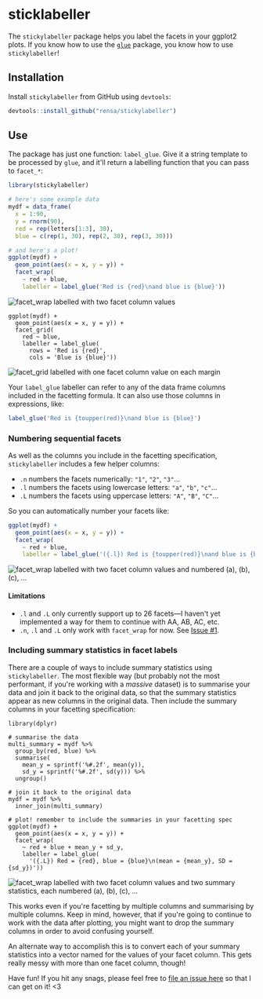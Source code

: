 # sticklabeller

The `stickylabeller` package helps you label the facets in your ggplot2 plots. If you know how to use the [`glue`](https://cran.r-project.org/web/packages/glue/index.html) package, you know how to use `stickylabeller`!

## Installation

Install `stickylabeller` from GitHub using `devtools`:

```r
devtools::install_github("rensa/stickylabeller")
```

## Use

The package has just one function: `label_glue`. Give it a string template to be processed by `glue`, and it'll return a labelling function that you can pass to `facet_*`:

```r
library(stickylabeller)

# here's some example data
mydf = data_frame(
  x = 1:90,
  y = rnorm(90),
  red = rep(letters[1:3], 30),
  blue = c(rep(1, 30), rep(2, 30), rep(3, 30)))

# and here's a plot!
ggplot(mydf) +
  geom_point(aes(x = x, y = y)) +
  facet_wrap(
    ~ red + blue,
    labeller = label_glue('Red is {red}\nand blue is {blue}'))
```

![facet_wrap labelled with two facet column values]('man/figures/example1.png')

```
ggplot(mydf) +
  geom_point(aes(x = x, y = y)) +
  facet_grid(
    red ~ blue,
    labeller = label_glue(
      rows = 'Red is {red}',
      cols = 'Blue is {blue}'))
```

![facet_grid labelled with one facet column value on each margin]('man/figures/example2.png')

Your `label_glue` labeller can refer to any of the data frame columns included in the facetting formula. It can also use those columns in expressions, like:

```r
label_glue('Red is {toupper(red)}\nand blue is {blue}')
```

### Numbering sequential facets

As well as the columns you include in the facetting specification, `stickylabeller` includes a few helper columns:

- `.n` numbers the facets numerically: `"1"`, `"2"`, `"3"`...
- `.l` numbers the facets using lowercase letters: `"a"`, `"b"`, `"c"`...
- `.L` numbers the facets using uppercase letters: `"A"`, `"B"`, `"C"`...

So you can automatically number your facets like:

```r
ggplot(mydf) +
  geom_point(aes(x = x, y = y)) +
  facet_wrap(
    ~ red + blue,
    labeller = label_glue('({.l}) Red is {toupper(red)}\nand blue is {blue}'))
```

![facet_wrap labelled with two facet column values and numbered (a), (b), (c), ...]('man/figures/example3.png')

#### Limitations

* `.l` and `.L` only currently support up to 26 facets—I haven't yet implemented a way for them to continue with AA, AB, AC, etc.
* `.n`, `.l` and `.L` only work with `facet_wrap` for now. See [Issue #1](https://github.com/rensa/stickylabeller/issues/1).

### Including summary statistics in facet labels

There are a couple of ways to include summary statistics using `stickylabeller`. The most flexible way (but probably not the most performant, if you're working with a _massive_ dataset) is to summarise your data and join it back to the original data, so that the summary statistics appear as new columns in the original data. Then include the summary columns in your facetting specification:

```
library(dplyr)

# summarise the data
multi_summary = mydf %>%
  group_by(red, blue) %>%
  summarise(
    mean_y = sprintf('%#.2f', mean(y)),
    sd_y = sprintf('%#.2f', sd(y))) %>%
  ungroup()

# join it back to the original data
mydf = mydf %>%
  inner_join(multi_summary)

# plot! remember to include the summaries in your facetting spec
ggplot(mydf) +
  geom_point(aes(x = x, y = y)) +
  facet_wrap(
    ~ red + blue + mean_y + sd_y,
    labeller = label_glue(
      '({.L}) Red = {red}, blue = {blue}\n(mean = {mean_y}, SD = {sd_y})'))

```

![facet_wrap labelled with two facet column values and two summary statistics, each numbered (a), (b), (c), ...]('man/figures/example4.png')

This works even if you're facetting by multiple columns and summarising by multiple columns. Keep in mind, however, that if you're going to continue to work with the data after plotting, you might want to drop the summary columns in order to avoid confusing yourself.

An alternate way to accomplish this is to convert each of your summary statistics into a vector named for the values of your facet column. This gets really messy with more than one facet column, though!

Have fun! If you hit any snags, please feel free to [file an issue here](https://github.com/rensa/stickylabeller/issues) so that I can get on it! <3
